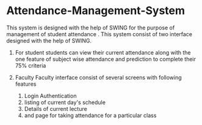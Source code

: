 # Attendance-Management-System
This system is designed with the help of SWING for the purpose of management of student attendance . 
This system consist of two interface designed with the help of SWING.
1. For student
      students can view their current attendance along with the one feature of subject wise attendance and prediction to complete their 75% criteria
      
2. Faculty
      Faculty interface consist of several screens with following features
      1. Login Authentication
      2. listing of current day's schedule
      3. Details of current lecture
      4. and page for taking attendance for a particular class
